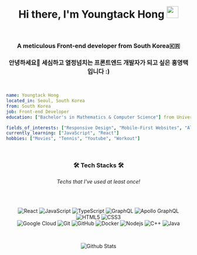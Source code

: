 <h1 align="center">Hi there, I'm Youngtack Hong <img
src="https://github.com/blackcater/blackcater/raw/main/images/Hi.gif" height="32" /></h1>

<br />

<h3 align="center">A meticulous Front-end developer from South Korea🇰🇷</h3>
<h3 align="center">안녕하세요👋 세심하고 열정넘치는 프론트엔드 개발자가 되고 싶은 홍영택입니다 :)</h3>


<br />

```yaml
name: Youngtack Hong
located_in: Seoul, South Korea
from: South Korea
job: Front-end Developer
education: ["Bachelor's in Mathematics & Computer Science"] from University of California San Diego

fields_of_interests: ["Responsive Design", "Mobile-First Websites", "Algorithms", "JavaScript"]
currently_learning: ["JavaScript", "React"]
hobbies: ["Movies", "Tennis", "Youtube", "Workout"]
```
<br />

<div align="center">
  <h3> 🛠 Tech Stacks 🛠 </h3>
  <h6>Techs that I've used at least once!</h6>
  <br />

  ![React](https://img.shields.io/badge/-React-black?style=flat-square&logo=react)
  ![JavaScript](https://img.shields.io/badge/-JavaScript-black?style=flat-square&logo=javascript)
  ![TypeScript](https://img.shields.io/badge/-TypeScript-007ACC?style=flat-square&logo=typescript)
  ![GraphQL](https://img.shields.io/badge/-GraphQL-E10098?style=flat-square&logo=graphql)
  ![Apollo GraphQL](https://img.shields.io/badge/-Apollo%20GraphQL-311C87?style=flat-square&logo=apollo-graphql)
  ![HTML5](https://img.shields.io/badge/-HTML5-E34F26?style=flat-square&logo=html5&logoColor=white)
  ![CSS3](https://img.shields.io/badge/-CSS3-1572B6?style=flat-square&logo=css3)
    <br />
  ![Google Cloud](https://img.shields.io/badge/Google%20Cloud-black?style=flat-square&logo=google-cloud)
  ![Git](https://img.shields.io/badge/-Git-black?style=flat-square&logo=git)
  ![GitHub](https://img.shields.io/badge/-GitHub-181717?style=flat-square&logo=github)
  ![Docker](https://img.shields.io/badge/-Docker-black?style=flat-square&logo=docker)
  ![Nodejs](https://img.shields.io/badge/-Nodejs-black?style=flat-square&logo=Node.js)
  ![C++](https://img.shields.io/badge/-C++-00599C?style=flat-square&logo=c)
  ![Java](https://img.shields.io/badge/-java-E34A86?style=flat-square&logo=java)

  <br />

  ![Github Stats](https://github-readme-stats.vercel.app/api?username=youngtack123&bg_color=30,e96443,904e95&title_color=fff&text_color=fff)
</div>
